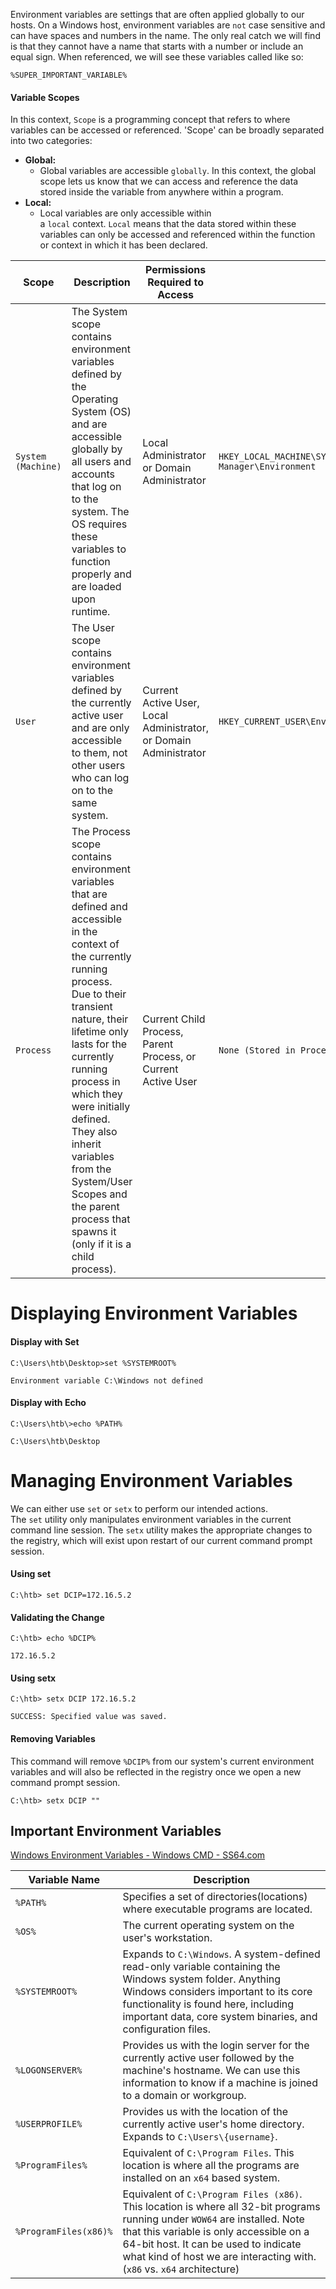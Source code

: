 Environment variables are settings that are often applied globally to our hosts. On a Windows host, environment variables are `not` case sensitive and can have spaces and numbers in the name. The only real catch we will find is that they cannot have a name that starts with a number or include an equal sign. When referenced, we will see these variables called like so:

```cmd-session
%SUPER_IMPORTANT_VARIABLE%
```

#### Variable Scopes

In this context, `Scope` is a programming concept that refers to where variables can be accessed or referenced. 'Scope' can be broadly separated into two categories:

- **Global:**
    - Global variables are accessible `globally`. In this context, the global scope lets us know that we can access and reference the data stored inside the variable from anywhere within a program.
- **Local:**
    - Local variables are only accessible within a `local` context. `Local` means that the data stored within these variables can only be accessed and referenced within the function or context in which it has been declared.

|Scope|Description|Permissions Required to Access|Registry Location|
|---|---|---|---|
|`System (Machine)`|The System scope contains environment variables defined by the Operating System (OS) and are accessible globally by all users and accounts that log on to the system. The OS requires these variables to function properly and are loaded upon runtime.|Local Administrator or Domain Administrator|`HKEY_LOCAL_MACHINE\SYSTEM\CurrentControlSet\Control\Session Manager\Environment`|
|`User`|The User scope contains environment variables defined by the currently active user and are only accessible to them, not other users who can log on to the same system.|Current Active User, Local Administrator, or Domain Administrator|`HKEY_CURRENT_USER\Environment`|
|`Process`|The Process scope contains environment variables that are defined and accessible in the context of the currently running process. Due to their transient nature, their lifetime only lasts for the currently running process in which they were initially defined. They also inherit variables from the System/User Scopes and the parent process that spawns it (only if it is a child process).|Current Child Process, Parent Process, or Current Active User|`None (Stored in Process Memory)`|

# Displaying Environment Variables 

#### Display with Set

```cmd-session
C:\Users\htb\Desktop>set %SYSTEMROOT%

Environment variable C:\Windows not defined
```

#### Display with Echo

```cmd-session
C:\Users\htb\>echo %PATH%

C:\Users\htb\Desktop
```

# Managing Environment Variables
We can either use `set` or `setx` to perform our intended actions.
The `set` utility only manipulates environment variables in the current command line session.
The `setx` utility makes the appropriate changes to the registry, which will exist upon restart of our current command prompt session.


#### Using set

```cmd-session
C:\htb> set DCIP=172.16.5.2
```

#### Validating the Change

```cmd-session
C:\htb> echo %DCIP%

172.16.5.2
```

#### Using setx

```cmd-session
C:\htb> setx DCIP 172.16.5.2

SUCCESS: Specified value was saved.
```

#### Removing Variables

This command will remove `%DCIP%` from our system's current environment variables and will also be reflected in the registry once we open a new command prompt session.

```cmd-session
C:\htb> setx DCIP ""
```


## Important Environment Variables

[Windows Environment Variables - Windows CMD - SS64.com](https://ss64.com/nt/syntax-variables.html)

|Variable Name|Description|
|---|---|
|`%PATH%`|Specifies a set of directories(locations) where executable programs are located.|
|`%OS%`|The current operating system on the user's workstation.|
|`%SYSTEMROOT%`|Expands to `C:\Windows`. A system-defined read-only variable containing the Windows system folder. Anything Windows considers important to its core functionality is found here, including important data, core system binaries, and configuration files.|
|`%LOGONSERVER%`|Provides us with the login server for the currently active user followed by the machine's hostname. We can use this information to know if a machine is joined to a domain or workgroup.|
|`%USERPROFILE%`|Provides us with the location of the currently active user's home directory. Expands to `C:\Users\{username}`.|
|`%ProgramFiles%`|Equivalent of `C:\Program Files`. This location is where all the programs are installed on an `x64` based system.|
|`%ProgramFiles(x86)%`|Equivalent of `C:\Program Files (x86)`. This location is where all 32-bit programs running under `WOW64` are installed. Note that this variable is only accessible on a 64-bit host. It can be used to indicate what kind of host we are interacting with. (`x86` vs. `x64` architecture)|
